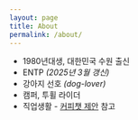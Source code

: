 ```yaml
---
layout: page
title: About
permalink: /about/
---
```


* 1980년대생, 대한민국 수원 출신
* ENTP *(2025년 3월 갱신)*
* 강아지 선호 *(dog-lover)*
* 캠퍼, 투휠 라이더
* 직업생활 - [커피챗 제안](https://joyeon.co/2024/06/18/coffee-chat-proposal.html) 참고

